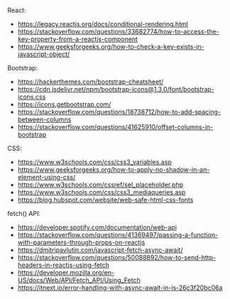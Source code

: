 React:
* https://legacy.reactjs.org/docs/conditional-rendering.html
* https://stackoverflow.com/questions/33682774/how-to-access-the-key-property-from-a-reactjs-component
* https://www.geeksforgeeks.org/how-to-check-a-key-exists-in-javascript-object/

Bootstrap:
* https://hackerthemes.com/bootstrap-cheatsheet/
* https://cdn.jsdelivr.net/npm/bootstrap-icons@1.3.0/font/bootstrap-icons.css
* https://icons.getbootstrap.com/
* https://stackoverflow.com/questions/18738712/how-to-add-spacing-between-columns
* https://stackoverflow.com/questions/41625910/offset-columns-in-bootstrap

CSS:
* https://www.w3schools.com/css/css3_variables.asp
* https://www.geeksforgeeks.org/how-to-apply-no-shadow-in-an-element-using-css/
* https://www.w3schools.com/cssref/sel_placeholder.php
* https://www.w3schools.com/css/css3_mediaqueries.asp
* https://blog.hubspot.com/website/web-safe-html-css-fonts

fetch() API:
* https://developer.spotify.com/documentation/web-api
* https://stackoverflow.com/questions/41369497/passing-a-function-with-parameters-through-props-on-reactjs
* https://dmitripavlutin.com/javascript-fetch-async-await/
* https://stackoverflow.com/questions/50088892/how-to-send-http-headers-in-reactjs-using-fetch
* https://developer.mozilla.org/en-US/docs/Web/API/Fetch_API/Using_Fetch
* https://itnext.io/error-handling-with-async-await-in-js-26c3f20bc06a